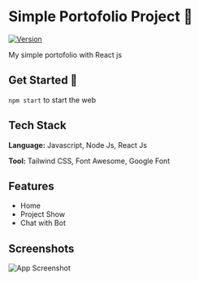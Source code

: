 # Simple Portofolio Project 📝

[![Version](https://img.shields.io/badge/Version-1.0.1-green.svg)](https://choosealicense.com/licenses/mit/)

My simple portofolio with React js

## Get Started 🚀

`npm start` to start the web

## Tech Stack

**Language:** Javascript, Node Js, React Js

**Tool:** Tailwind CSS, Font Awesome, Google Font

## Features

- Home
- Project Show
- Chat with Bot

## Screenshots

![App Screenshot](https://media.discordapp.net/attachments/811050553839845407/1101880104029790301/image.png?width=1025&height=397)
